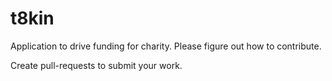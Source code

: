 t8kin
=====

Application to drive funding for charity.  Please figure out how to contribute.  

Create pull-requests to submit your work.
